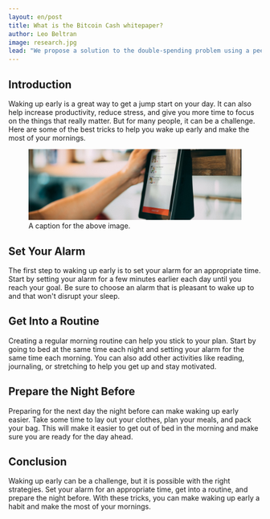 ```yaml
---
layout: en/post
title: What is the Bitcoin Cash whitepaper?
author: Leo Beltran
image: research.jpg
lead: "We propose a solution to the double-spending problem using a peer-to-peer network. The network timestamps transactions by hashing them into an ongoing chain of hash-based proof-of-work."
---
```


<!-- **Abstract.** A purely peer-to-peer version of electronic cash would allow online
payments to be sent directly from one party to another without going through a
financial institution. Digital signatures provide part of the solution, but the main
benefits are lost if a trusted third party is still required to prevent double-spending.
We propose a solution to the double-spending problem using a peer-to-peer network.
The network timestamps transactions by hashing them into an ongoing chain of
hash-based proof-of-work, forming a record that cannot be changed without redoing
the proof-of-work. The longest chain not only serves as proof of the sequence of
events witnessed, but proof that it came from the largest pool of CPU power. As
long as a majority of CPU power is controlled by nodes that are not cooperating to
attack the network, they'll generate the longest chain and outpace attackers. The
network itself requires minimal structure. Messages are broadcast on a best effort
basis, and nodes can leave and rejoin the network at will, accepting the longest
proof-of-work chain as proof of what happened while they were gone. -->

## Introduction

Waking up early is a great way to get a jump start on your day. It can also help increase productivity, reduce stress, and give you more time to focus on the things that really matter. But for many people, it can be a challenge. Here are some of the best tricks to help you wake up early and make the most of your mornings.

<figure class="figure">
  <img src="/assets/images/instant-payment.jpg" class="figure-img img-fluid rounded shadow">
  <figcaption class="figure-caption">A caption for the above image.</figcaption>
</figure>

## Set Your Alarm

The first step to waking up early is to set your alarm for an appropriate time. Start by setting your alarm for a few minutes earlier each day until you reach your goal. Be sure to choose an alarm that is pleasant to wake up to and that won't disrupt your sleep.

## Get Into a Routine

Creating a regular morning routine can help you stick to your plan. Start by going to bed at the same time each night and setting your alarm for the same time each morning. You can also add other activities like reading, journaling, or stretching to help you get up and stay motivated.

## Prepare the Night Before

Preparing for the next day the night before can make waking up early easier. Take some time to lay out your clothes, plan your meals, and pack your bag. This will make it easier to get out of bed in the morning and make sure you are ready for the day ahead.

## Conclusion

Waking up early can be a challenge, but it is possible with the right strategies. Set your alarm for an appropriate time, get into a routine, and prepare the night before. With these tricks, you can make waking up early a habit and make the most of your mornings.
